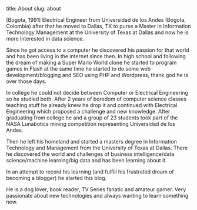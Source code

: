 title: About
slug: about

[Bogota, 1991] Electrical Engineer from Universidad de los Andes (Bogota, Colombia)
after that he moved to Dallas, TX to purse a Master in Information Technology Management
at the University of Texas at Dallas and now he is more interested in data science.

Since he got access to a computer he discovered his passion for that world and
has been living in the internet since then.
In high school and following the dream of making a Super Mario World clone he
started to program games in Flash at the same time he started to do some web
development/blogging and SEO using PHP and Wordpress, thank god he is over those days.

In college he could not decide between Computer or Electrical Engineering so he studied both.
After 2 years of boredom of computer science classes teaching stuff he already
knew he drop it and continued with Electrical Engineering which proposed a challenge and new knowledge.
After graduating from college he and a group of 23 students took part of the
NASA Lunabotics mining competition representing Universidad de los Andes.

Then he left his homeland and started a masters degree in
Information Technology and Management from the University of Texas at Dallas.
There he discovered the world and challenges of business intelligence/data science/machine learning/big data
and has been learning about it.

In an attempt to record his learning (and fulfill his frustrated dream of becoming a blogger) he started this blog.

He is a dog lover, book reader, TV Series fanatic and amateur gamer.
Very passionate about new technologies and always wanting to learn something new.
